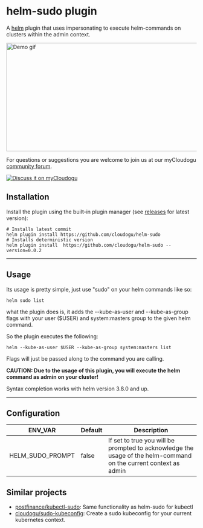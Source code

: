 # helm-sudo plugin

A [helm](https://helm.sh) plugin that uses impersonating to execute helm-commands on clusters within the admin context.

<img src="https://raw.githubusercontent.com/wiki/cloudogu/helm-sudo/helm-sudo-demo.gif" alt="Demo gif" width="618" height="286"> 



For questions or suggestions you are welcome to join us at our myCloudogu [community forum](https://community.cloudogu.com/c/kubernetes/54).

[![Discuss it on myCloudogu](https://static.cloudogu.com/static/images/discuss-it.png)](https://community.cloudogu.com/c/kubernetes/54)

## Installation

Install the plugin using the built-in plugin manager (see [releases](https://github.com/cloudogu/helm-sudo/releases)  for latest version):

```
# Installs latest commit
helm plugin install https://github.com/cloudogu/helm-sudo
# Installs deterministic version
helm plugin install  https://github.com/cloudogu/helm-sudo --version=0.0.2
``` 

---

## Usage

Its usage is pretty simple, just use "sudo" on your helm commands like so:

```
helm sudo list 
```

what the plugin does is, it adds the --kube-as-user and --kube-as-group flags with your user ($USER) and system:masters group to the given helm command. 

So the plugin executes the following: 

```
helm --kube-as-user $USER --kube-as-group system:masters list
```

Flags will just be passed along to the command you are calling. 

**CAUTION: Due to the usage of this plugin, you will execute the helm command as admin on your cluster!**

Syntax completion works with helm version 3.8.0 and up.

---

## Configuration

| ENV_VAR  	|   Default	|   Description	|   
|---	|---	|---	|
|HELM_SUDO_PROMPT|   	false |   If set to true you will be prompted to acknowledge the usage of the helm-command on the current context as admin	|


## Similar projects
* [postfinance/kubectl-sudo](https://github.com/postfinance/kubectl-sudo): Same functionality as helm-sudo for kubectl
* [cloudogu/sudo-kubeconfig](https://github.com/cloudogu/sudo-kubeconfig): Create a sudo kubeconfig for your current kubernetes context.
